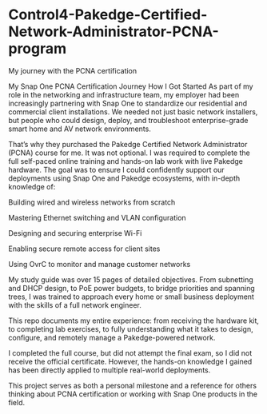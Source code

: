 # Control4-Pakedge-Certified-Network-Administrator-PCNA-program
My journey with the PCNA certification

My Snap One PCNA Certification Journey
How I Got Started
As part of my role in the networking and infrastructure team, my employer had been increasingly partnering with Snap One to standardize our residential and commercial client installations. We needed not just basic network installers, but people who could design, deploy, and troubleshoot enterprise-grade smart home and AV network environments.

That’s why they purchased the Pakedge Certified Network Administrator (PCNA) course for me. It was not optional. I was required to complete the full self-paced online training and hands-on lab work with live Pakedge hardware. The goal was to ensure I could confidently support our deployments using Snap One and Pakedge ecosystems, with in-depth knowledge of:

Building wired and wireless networks from scratch

Mastering Ethernet switching and VLAN configuration

Designing and securing enterprise Wi-Fi

Enabling secure remote access for client sites

Using OvrC to monitor and manage customer networks

My study guide was over 15 pages of detailed objectives. From subnetting and DHCP design, to PoE power budgets, to bridge priorities and spanning trees, I was trained to approach every home or small business deployment with the skills of a full network engineer.

This repo documents my entire experience: from receiving the hardware kit, to completing lab exercises, to fully understanding what it takes to design, configure, and remotely manage a Pakedge-powered network.

I completed the full course, but did not attempt the final exam, so I did not receive the official certificate. However, the hands-on knowledge I gained has been directly applied to multiple real-world deployments.

This project serves as both a personal milestone and a reference for others thinking about PCNA certification or working with Snap One products in the field.
